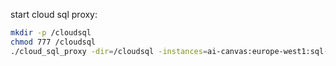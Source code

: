 start cloud sql proxy:
```bash
mkdir -p /cloudsql
chmod 777 /cloudsql
./cloud_sql_proxy -dir=/cloudsql -instances=ai-canvas:europe-west1:sql-server

```